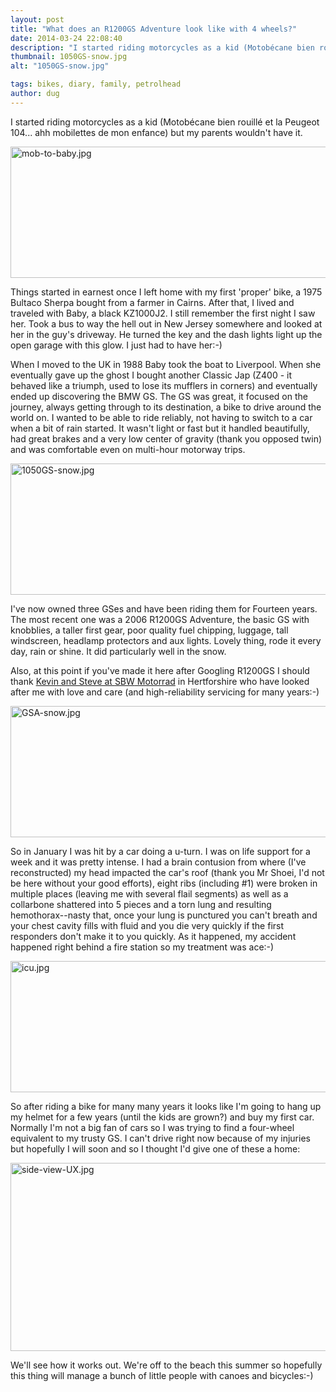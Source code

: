 ```yaml
---
layout: post
title: "What does an R1200GS Adventure look like with 4 wheels?"
date: 2014-03-24 22:08:40
description: "I started riding motorcycles as a kid (Motobécane bien rouillé et la Peugeot 104&#8230; ahh mobilettes de mon enfance) but my parents wouldn&#8217;t have it. Things started in earnest once I left home with my first &#8216;proper&#8217; bike, a 1975&#8230;"
thumbnail: 1050GS-snow.jpg
alt: "1050GS-snow.jpg"

tags: bikes, diary, family, petrolhead
author: dug
---
```


<p>I started riding motorcycles as a kid (Motobécane bien rouillé et la Peugeot 104... ahh mobilettes de mon enfance) but my parents wouldn't have it.</p>

<p><a href="http://donkeyontheedge.com/assets_c/2014/03/mob-to-baby-1637.html" onclick="window.open('http://donkeyontheedge.com/assets_c/2014/03/mob-to-baby-1637.html','popup','width=1021,height=371,scrollbars=no,resizable=no,toolbar=no,directories=no,location=no,menubar=no,status=no,left=0,top=0'); return false"><img src="http://donkeyontheedge.com/assets_c/2014/03/mob-to-baby-thumb-580x210-1637.jpg" width="580" height="210" alt="mob-to-baby.jpg"  style="" /></a></p>

<p>Things started in earnest once I left home with my first 'proper' bike, a 1975 Bultaco Sherpa bought from a farmer in Cairns. After that, I lived and traveled with Baby, a black <span class="caps">KZ1000J2.</span> I still remember the first night I saw her. Took a bus to way the hell out in New Jersey somewhere and looked at her in the guy's driveway. He turned the key and the dash lights light up the open garage with this glow. I just had to have her:-) </p>

<p>When I moved to the UK in 1988 Baby took the boat to Liverpool. When she eventually gave up the ghost I bought another Classic Jap (Z400 - it behaved like a triumph, used to lose its mufflers in corners) and eventually ended up discovering the <span class="caps">BMW GS.</span> The GS was great, it focused on the journey, always getting through to its destination, a bike to drive around the world on. I wanted to be able to ride reliably, not having to switch to a car when a bit of rain started. It wasn't light or fast but it handled beautifully, had great brakes and a very low center of gravity (thank you opposed twin) and was comfortable even on multi-hour motorway trips.    </p>

<p><a href="http://donkeyontheedge.com/assets_c/2014/03/1050GS-snow-1640.html" onclick="window.open('http://donkeyontheedge.com/assets_c/2014/03/1050GS-snow-1640.html','popup','width=1021,height=371,scrollbars=no,resizable=no,toolbar=no,directories=no,location=no,menubar=no,status=no,left=0,top=0'); return false"><img src="http://donkeyontheedge.com/assets_c/2014/03/1050GS-snow-thumb-580x210-1640.jpg" width="580" height="210" alt="1050GS-snow.jpg"  style="" /></a></p>

<p>I've now owned three GSes and have been riding them for Fourteen years. The most recent one was a 2006 <span class="caps">R1200GS</span> Adventure, the basic GS with knobblies, a taller first gear, poor quality fuel chipping, luggage, tall windscreen, headlamp protectors and aux lights. Lovely thing, rode it every day, rain or shine. It did particularly well in the snow.</p>

<p>Also, at this point if you've made it here after Googling <span class="caps">R1200GS</span> I should thank <a href="http://www.sbwmotorrad-bmw.com">Kevin and Steve at <span class="caps">SBW</span> Motorrad</a> in Hertforshire who have looked after me with love and care (and high-reliability servicing for many years:-)</p>

<p><a href="http://donkeyontheedge.com/assets_c/2014/03/GSA-snow-1634.html" onclick="window.open('http://donkeyontheedge.com/assets_c/2014/03/GSA-snow-1634.html','popup','width=1021,height=371,scrollbars=no,resizable=no,toolbar=no,directories=no,location=no,menubar=no,status=no,left=0,top=0'); return false"><img src="http://donkeyontheedge.com/assets_c/2014/03/GSA-snow-thumb-580x210-1634.jpg" width="580" height="210" alt="GSA-snow.jpg"  style="" /></a></p>

<p>So in January I was hit by a car doing a u-turn. I was on life support for a week and it was pretty intense. I had a brain contusion from where (I've reconstructed) my head impacted the car's roof (thank you Mr Shoei, I'd not be here without your good efforts), eight ribs (including #1) were broken in multiple places (leaving me with several flail segments) as well as a collarbone shattered into 5 pieces and a torn lung and resulting hemothorax--nasty that, once your lung is punctured you can't breath and your chest cavity fills with fluid and you die very quickly if the first responders don't make it to you quickly. As it happened, my accident happened right behind a fire station so my treatment was ace:-) </p>

<p><a href="http://donkeyontheedge.com/assets_c/2014/03/icu-1631.html" onclick="window.open('http://donkeyontheedge.com/assets_c/2014/03/icu-1631.html','popup','width=1021,height=371,scrollbars=no,resizable=no,toolbar=no,directories=no,location=no,menubar=no,status=no,left=0,top=0'); return false"><img src="http://donkeyontheedge.com/assets_c/2014/03/icu-thumb-580x210-1631.jpg" width="580" height="210" alt="icu.jpg"  style="" /></a></p>

<p>So after riding a bike for many many years it looks like I'm going to hang up my helmet for a few years (until the kids are grown?) and buy my first car. Normally I'm not a big fan of cars so I was trying to find a four-wheel equivalent to my trusty <span class="caps">GS.</span> I can't drive right now because of my injuries but hopefully I will soon and so I thought I'd give one of these a home:</p>

<p><a href="http://donkeyontheedge.com/assets_c/2014/03/side-view-UX-1628.html" onclick="window.open('http://donkeyontheedge.com/assets_c/2014/03/side-view-UX-1628.html','popup','width=770,height=400,scrollbars=no,resizable=no,toolbar=no,directories=no,location=no,menubar=no,status=no,left=0,top=0'); return false"><img src="http://donkeyontheedge.com/assets_c/2014/03/side-view-UX-thumb-580x301-1628.jpg" width="580" height="301" alt="side-view-UX.jpg"  style="" /></a></p>

<p>We'll see how it works out. We're off to the beach this summer so hopefully this thing will manage a bunch of little people with canoes and bicycles:-)</p>
